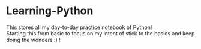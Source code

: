 # Learning-Python

This stores all my day-to-day practice notebook of Python! </br>
Starting this from basic to focus on my intent of stick to the basics and keep doing the wonders :) !
